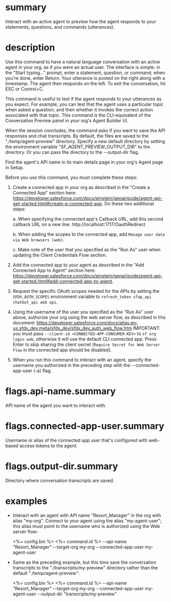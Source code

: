 # summary

Interact with an active agent to preview how the agent responds to your statements, questions, and commands (utterances).

# description

Use this command to have a natural language conversation with an active agent in your org, as if you were an actual user. The interface is simple: in the "Start typing..." prompt, enter a statement, question, or command; when you're done, enter Return. Your utterance is posted on the right along with a timestamp. The agent then responds on the left. To exit the conversation, hit ESC or Control+C.

This command is useful to test if the agent responds to your utterances as you expect. For example, you can test that the agent uses a particular topic when asked a question, and then whether it invokes the correct action associated with that topic. This command is the CLI-equivalent of the Conversation Preview panel in your org's Agent Builder UI.

When the session concludes, the command asks if you want to save the API responses and chat transcripts. By default, the files are saved to the "./temp/agent-preview" directory. Specify a new default directory by setting the environment variable "SF_AGENT_PREVIEW_OUTPUT_DIR" to the directory. Or you can pass the directory to the --output-dir flag.

Find the agent's API name in its main details page in your org's Agent page in Setup.

Before you use this command, you must complete these steps:

1. Create a connected app in your org as described in the "Create a Connected App" section here: https://developer.salesforce.com/docs/einstein/genai/guide/agent-api-get-started.html#create-a-connected-app. Do these two additional steps:

   a. When specifying the connected app's Callback URL, add this second callback URL on a new line: http://localhost:1717/OauthRedirect

   b. When adding the scopes to the connected app, add `Manage user data via Web browsers (web)`.

   c. Make note of the user that you specified as the "Run As" user when updating the Client Credentials Flow section.

2. Add the connected app to your agent as described in the "Add Connected App to Agent" section here: https://developer.salesforce.com/docs/einstein/genai/guide/agent-api-get-started.html#add-connected-app-to-agent.

3. Request the specific OAuth scopes needed for the APIs by setting the `SFDX_AUTH_SCOPES` environment variable to `refresh_token sfap_api chatbot_api web api`.

4. Using the username of the user you specified as the "Run As" user above, authorize your org using the web server flow, as described in this document: https://developer.salesforce.com/docs/atlas.en-us.sfdx_dev.meta/sfdx_dev/sfdx_dev_auth_web_flow.htm
   IMPORTANT: you must pass `--client-id <CONNECTED-APP-CONSUMER-KEY>` to `sf org login web`, otherwise it will use the default CLI connected app.
   Press Enter to skip sharing the client secret (`Require Secret for Web Server Flow` in the connected app should be disabled).

5. When you run this command to interact with an agent, specify the username you authorized in the preceding step with the --connected-app-user (-a) flag.

# flags.api-name.summary

API name of the agent you want to interact with.

# flags.connected-app-user.summary

Username or alias of the connected app user that's configured with web-based access tokens to the agent.

# flags.output-dir.summary

Directory where conversation transcripts are saved.

# examples

- Interact with an agent with API name "Resort_Manager" in the org with alias "my-org". Connect to your agent using the alias "my-agent-user"; this alias must point to the username who is authorized using the Web server flow:

  <%= config.bin %> <%= command.id %> --api-name "Resort_Manager" --target-org my-org --connected-app-user my-agent-user

- Same as the preceding example, but this time save the conversation transcripts to the "./transcripts/my-preview" directory rather than the default "./temp/agent-preview":

  <%= config.bin %> <%= command.id %> --api-name "Resort_Manager" --target-org my-org --connected-app-user my-agent-user --output-dir "transcripts/my-preview"
